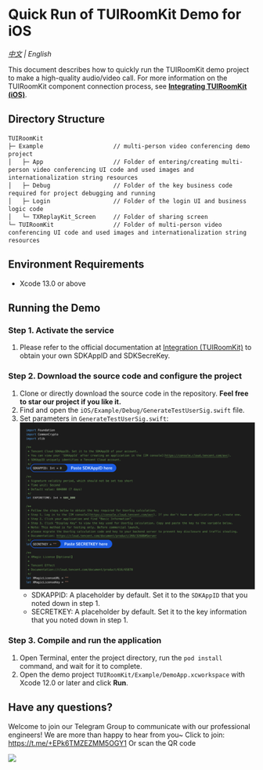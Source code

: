 # Quick Run of TUIRoomKit Demo for iOS

_[中文](README.md) | English_

This document describes how to quickly run the TUIRoomKit demo project to make a high-quality audio/video call. For more information on the TUIRoomKit component connection process, see **[Integrating TUIRoomKit (iOS)](https://trtc.io/document/54842)**.

## Directory Structure
```
TUIRoomKit
├─ Example                    // multi-person video conferencing demo project
│   ├─ App                    // Folder of entering/creating multi-person video conferencing UI code and used images and internationalization string resources
│   ├─ Debug                  // Folder of the key business code required for project debugging and running
│   ├─ Login                  // Folder of the login UI and business logic code
│   └─ TXReplayKit_Screen     // Folder of sharing screen
└─ TUIRoomKit                 // Folder of multi-person video conferencing UI code and used images and internationalization string resources
```

## Environment Requirements
- Xcode 13.0 or above

## Running the Demo

[](id:ui.step1)
### Step 1. Activate the service
1. Please refer to the official documentation at [Integration (TUIRoomKit)](https://trtc.io/document/54842) to obtain your own SDKAppID and SDKSecreKey.

[](id:ui.step2)
### Step 2. Download the source code and configure the project
1. Clone or directly download the source code in the repository. **Feel free to star our project if you like it.**
2. Find and open the `iOS/Example/Debug/GenerateTestUserSig.swift` file.
3. Set parameters in `GenerateTestUserSig.swift`:
	<img src="../Preview/test-user-sig-ios.png" width="900">
	- SDKAPPID: A placeholder by default. Set it to the `SDKAppID` that you noted down in step 1.
	- SECRETKEY: A placeholder by default. Set it to the key information that you noted down in step 1.

[](id:ui.step3)
### Step 3. Compile and run the application

1. Open Terminal, enter the project directory, run the `pod install` command, and wait for it to complete.
2. Open the demo project `TUIRoomKit/Example/DemoApp.xcworkspace` with Xcode 12.0 or later and click **Run**.

[](id:ui.step4)

## Have any questions?
Welcome to join our Telegram Group to communicate with our professional engineers! We are more than happy to hear from you~
Click to join: https://t.me/+EPk6TMZEZMM5OGY1
Or scan the QR code

<img src="https://qcloudimg.tencent-cloud.cn/raw/9c67ed5746575e256b81ce5a60216c5a.jpg" width="320"/>
